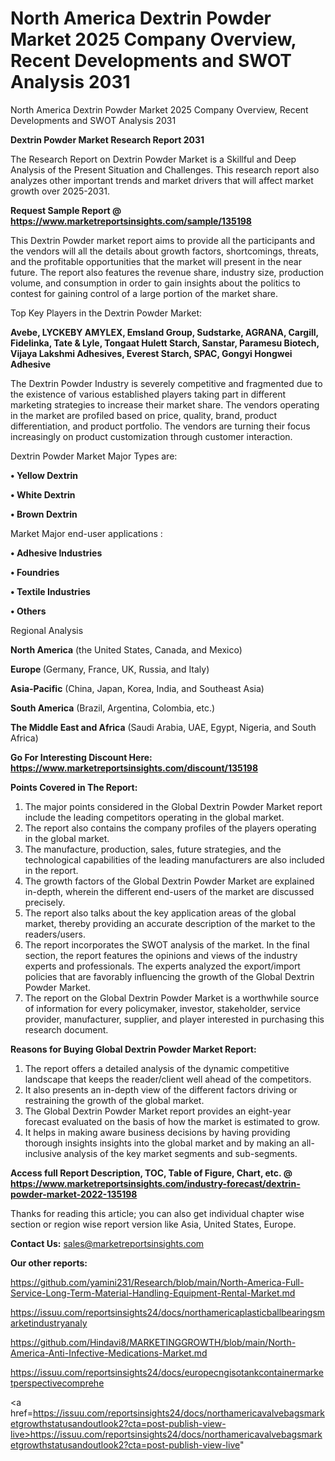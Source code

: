# North America Dextrin Powder Market 2025 Company Overview, Recent Developments and SWOT Analysis 2031
 North America Dextrin Powder Market 2025 Company Overview, Recent Developments and SWOT Analysis 2031

<strong>Dextrin Powder Market Research Report 2031</strong>

The Research Report on Dextrin Powder Market is a Skillful and Deep Analysis of the Present Situation and Challenges. This research report also analyzes other important trends and market drivers that will affect market growth over 2025-2031.

<strong>Request Sample Report @ <a href=https://www.marketreportsinsights.com/sample/135198>https://www.marketreportsinsights.com/sample/135198</a></strong>

This Dextrin Powder market report aims to provide all the participants and the vendors will all the details about growth factors, shortcomings, threats, and the profitable opportunities that the market will present in the near future. The report also features the revenue share, industry size, production volume, and consumption in order to gain insights about the politics to contest for gaining control of a large portion of the market share.

Top Key Players in the Dextrin Powder Market:

<strong>Avebe, LYCKEBY AMYLEX, Emsland Group, Sudstarke, AGRANA, Cargill, Fidelinka, Tate & Lyle, Tongaat Hulett Starch, Sanstar, Paramesu Biotech, Vijaya Lakshmi Adhesives, Everest Starch, SPAC, Gongyi Hongwei Adhesive</strong>

The Dextrin Powder Industry is severely competitive and fragmented due to the existence of various established players taking part in different marketing strategies to increase their market share. The vendors operating in the market are profiled based on price, quality, brand, product differentiation, and product portfolio. The vendors are turning their focus increasingly on product customization through customer interaction.

Dextrin Powder Market Major Types are:

<strong>• Yellow Dextrin

• White Dextrin

• Brown Dextrin</strong>

Market Major end-user applications :

<strong>• Adhesive Industries

• Foundries

• Textile Industries

• Others</strong>

Regional Analysis

</u><strong><b>North America</b></strong> (the United States, Canada, and Mexico)

<strong><b>Europe </b></strong>(Germany, France, UK, Russia, and Italy)

<strong><b>Asia-Pacific</b></strong> (China, Japan, Korea, India, and Southeast Asia)

<strong><b>South America</b></strong> (Brazil, Argentina, Colombia, etc.)

<strong><b>The Middle East and Africa</b></strong> (Saudi Arabia, UAE, Egypt, Nigeria, and South Africa)

<strong>Go For Interesting Discount Here: <a href=https://www.marketreportsinsights.com/discount/135198>https://www.marketreportsinsights.com/discount/135198</a></strong>

<strong>Points Covered in The Report:</strong>
<ol>
  <li>The major points considered in the Global Dextrin Powder Market report include the leading competitors operating in the global market.</li>
  <li>The report also contains the company profiles of the players operating in the global market.</li>
  <li>The manufacture, production, sales, future strategies, and the technological capabilities of the leading manufacturers are also included in the report.</li>
  <li>The growth factors of the Global Dextrin Powder Market are explained in-depth, wherein the different end-users of the market are discussed precisely.</li>
  <li>The report also talks about the key application areas of the global market, thereby providing an accurate description of the market to the readers/users.</li>
  <li>The report incorporates the SWOT analysis of the market. In the final section, the report features the opinions and views of the industry experts and professionals. The experts analyzed the export/import policies that are favorably influencing the growth of the Global Dextrin Powder Market.</li>
  <li>The report on the Global Dextrin Powder Market is a worthwhile source of information for every policymaker, investor, stakeholder, service provider, manufacturer, supplier, and player interested in purchasing this research document.</li>
</ol>
<strong>Reasons for Buying Global Dextrin Powder Market Report:</strong>

<ol>
  <li>The report offers a detailed analysis of the dynamic competitive landscape that keeps the reader/client well ahead of the competitors.</li>
  <li>It also presents an in-depth view of the different factors driving or restraining the growth of the global market.</li>
  <li>The Global Dextrin Powder Market report provides an eight-year forecast evaluated on the basis of how the market is estimated to grow.</li>
  <li>It helps in making aware business decisions by having providing thorough insights insights into the global market and by making an all-inclusive analysis of the key market segments and sub-segments.</li>
</ol>
<strong>Access full Report Description, TOC, Table of Figure, Chart, etc. @ <a href=https://www.marketreportsinsights.com/industry-forecast/dextrin-powder-market-2022-135198>https://www.marketreportsinsights.com/industry-forecast/dextrin-powder-market-2022-135198</a></strong>


Thanks for reading this article; you can also get individual chapter wise section or region wise report version like Asia, United States, Europe.

<strong>Contact Us:</strong>
sales@marketreportsinsights.com

<strong>Our other reports:</strong>

<a href=https://github.com/yamini231/Research/blob/main/North-America-Full-Service-Long-Term-Material-Handling-Equipment-Rental-Market.md>https://github.com/yamini231/Research/blob/main/North-America-Full-Service-Long-Term-Material-Handling-Equipment-Rental-Market.md</a>

<a href=https://issuu.com/reportsinsights24/docs/northamericaplasticballbearingsmarketindustryanaly>https://issuu.com/reportsinsights24/docs/northamericaplasticballbearingsmarketindustryanaly</a>

<a href=https://github.com/Hindavi8/MARKETINGGROWTH/blob/main/North-America-Anti-Infective-Medications-Market.md>https://github.com/Hindavi8/MARKETINGGROWTH/blob/main/North-America-Anti-Infective-Medications-Market.md</a>

<a href=https://issuu.com/reportsinsights24/docs/europecngisotankcontainermarketperspectivecomprehe>https://issuu.com/reportsinsights24/docs/europecngisotankcontainermarketperspectivecomprehe</a>

<a href=https://issuu.com/reportsinsights24/docs/northamericavalvebagsmarketgrowthstatusandoutlook2?cta=post-publish-view-live>https://issuu.com/reportsinsights24/docs/northamericavalvebagsmarketgrowthstatusandoutlook2?cta=post-publish-view-live</a>"
